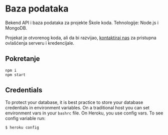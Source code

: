 # Baza podataka

Bekend API i baza podataka za projekte Škole koda. Tehnologije: Node.js i MongoDB. 

Projekat je otvorenog koda, ali da bi razvijao, [kontaktiraj nas](https://skolakoda.org/kontakt) za pristupna ovlašćenja serveru i kredencijale.

## Pokretanje

```
npm i
npm start
```

## Credentials

To protect your database, it is best practice to store your database credentials in environment variables. On a traditional host you can set environment vars in your `bashrc` file. On Heroku, you use config vars. To see config variable run:

```
$ heroku config
```
